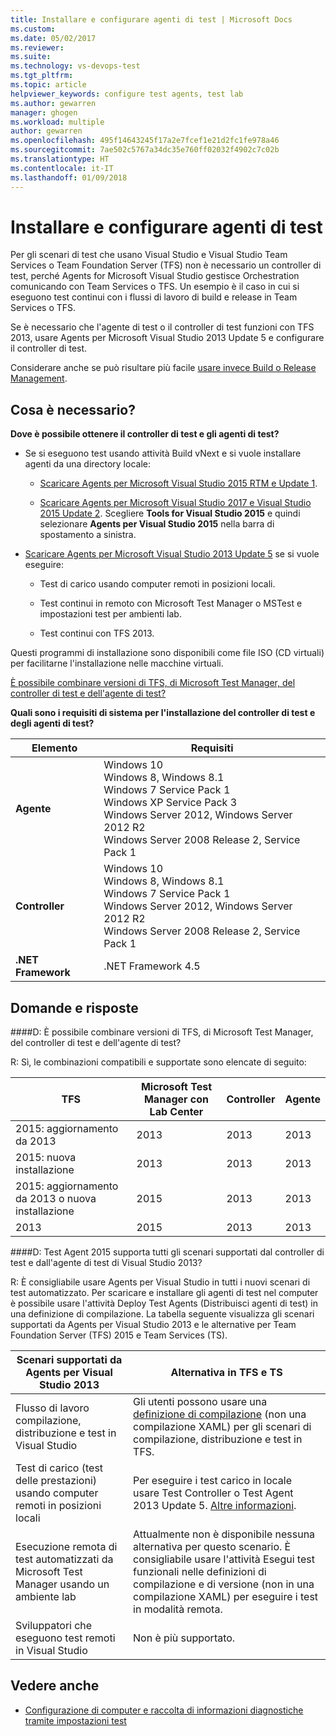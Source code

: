 ```yaml
---
title: Installare e configurare agenti di test | Microsoft Docs
ms.custom: 
ms.date: 05/02/2017
ms.reviewer: 
ms.suite: 
ms.technology: vs-devops-test
ms.tgt_pltfrm: 
ms.topic: article
helpviewer_keywords: configure test agents, test lab
ms.author: gewarren
manager: ghogen
ms.workload: multiple
author: gewarren
ms.openlocfilehash: 495f14643245f17a2e7fcef1e21d2fc1fe978a46
ms.sourcegitcommit: 7ae502c5767a34dc35e760ff02032f4902c7c02b
ms.translationtype: HT
ms.contentlocale: it-IT
ms.lasthandoff: 01/09/2018
---
```

# <a name="install-and-configure-test-agents"></a>Installare e configurare agenti di test

Per gli scenari di test che usano Visual Studio e Visual Studio Team Services o Team Foundation Server (TFS) non è necessario un controller di test, perché Agents for Microsoft Visual Studio gestisce Orchestration comunicando con Team Services o TFS. Un esempio è il caso in cui si eseguono test continui con i flussi di lavoro di build e release in Team Services o TFS.

Se è necessario che l'agente di test o il controller di test funzioni con TFS 2013, usare Agents per Microsoft Visual Studio 2013 Update 5 e configurare il controller di test.

Considerare anche se può risultare più facile [usare invece Build o Release Management](use-build-or-rm-instead-of-lab-management.md).

## <a name="what-do-i-need"></a>Cosa è necessario?

**Dove è possibile ottenere il controller di test e gli agenti di test?**

* Se si eseguono test usando attività Build vNext e si vuole installare agenti da una directory locale: 

  * [Scaricare Agents per Microsoft Visual Studio 2015 RTM e Update 1](http://go.microsoft.com/fwlink/p/?LinkId=619266). 

  * [Scaricare Agents per Microsoft Visual Studio 2017 e Visual Studio 2015 Update 2](https://www.visualstudio.com/downloads/download-visual-studio-vs). Scegliere **Tools for Visual Studio 2015** e quindi selezionare **Agents per Visual Studio 2015** nella barra di spostamento a sinistra.

* [Scaricare Agents per Microsoft Visual Studio 2013 Update 5](http://go.microsoft.com/fwlink/p/?LinkId=619264) se si vuole eseguire:

  * Test di carico usando computer remoti in posizioni locali.

  * Test continui in remoto con Microsoft Test Manager o MSTest e impostazioni test per ambienti lab.

  * Test continui con TFS 2013.

Questi programmi di installazione sono disponibili come file ISO (CD virtuali) per facilitarne l'installazione nelle macchine virtuali. 

[È possibile combinare versioni di TFS, di Microsoft Test Manager, del controller di test e dell'agente di test?](#MixedVersions)

**Quali sono i requisiti di sistema per l'installazione del controller di test e degli agenti di test?**

| Elemento | Requisiti |
| ---- | ------------ |
| **Agente** | Windows 10<br />Windows 8, Windows 8.1<br />Windows 7 Service Pack 1<br />Windows XP Service Pack 3<br />Windows Server 2012, Windows Server 2012 R2<br />Windows Server 2008 Release 2, Service Pack 1 |
| **Controller** | Windows 10<br />Windows 8, Windows 8.1<br />Windows 7 Service Pack 1<br />Windows Server 2012, Windows Server 2012 R2<br />Windows Server 2008 Release 2, Service Pack 1 |
| **.NET Framework** | .NET Framework 4.5 |

## <a name="q--a"></a>Domande e risposte

<!-- BEGINSECTION class="m-qanda" -->

<a name="MixedVersions"></a>

####<a name="q-can-i-mix-versions-of-tfs-microsoft-test-manager-the-test-controller-and-test-agent"></a>D: È possibile combinare versioni di TFS, di Microsoft Test Manager, del controller di test e dell'agente di test?

R: Sì, le combinazioni compatibili e supportate sono elencate di seguito:

| TFS | Microsoft Test Manager con Lab Center | Controller | Agente |
| --- | -------------------------------------- | ---------- | ----- |
| 2015: aggiornamento da 2013 | 2013 | 2013 |2013 |
| 2015: nuova installazione | 2013 | 2013 | 2013 |
| 2015: aggiornamento da 2013 o nuova installazione | 2015 | 2013 | 2013 |
| 2013 | 2015 | 2013 | 2013 |

####<a name="q-will-the-test-agent-2015-support-all-the-scenarios-supported-by-test-controller-and-test-agent-of-visual-studio-2013"></a>D: Test Agent 2015 supporta tutti gli scenari supportati dal controller di test e dall'agente di test di Visual Studio 2013?

R: È consigliabile usare Agents per Visual Studio in tutti i nuovi scenari di test automatizzato. Per scaricare e installare gli agenti di test nel computer è possibile usare l'attività Deploy Test Agents (Distribuisci agenti di test) in una definizione di compilazione.
La tabella seguente visualizza gli scenari supportati da Agents per Visual Studio 2013 e le alternative per Team Foundation Server (TFS) 2015 e Team Services (TS).

| Scenari supportati da Agents per Visual Studio 2013 | Alternativa in TFS e TS |
| --- | --- |
| Flusso di lavoro compilazione, distribuzione e test in Visual Studio | Gli utenti possono usare una [definizione di compilazione](https://www.visualstudio.com/team-services/continuous-integration/) (non una compilazione XAML) per gli scenari di compilazione, distribuzione e test in TFS. |
| Test di carico (test delle prestazioni) usando computer remoti in posizioni locali | Per eseguire i test carico in locale usare Test Controller o Test Agent 2013 Update 5. [Altre informazioni](https://msdn.microsoft.com/en-us/library/ff400223.aspx). |
| Esecuzione remota di test automatizzati da Microsoft Test Manager usando un ambiente lab | Attualmente non è disponibile nessuna alternativa per questo scenario. È consigliabile usare l'attività Esegui test funzionali nelle definizioni di compilazione e di versione (non in una compilazione XAML) per eseguire i test in modalità remota. |
| Sviluppatori che eseguono test remoti in Visual Studio | Non è più supportato. |

<!-- ENDSECTION -->

## <a name="see-also"></a>Vedere anche

* [Configurazione di computer e raccolta di informazioni diagnostiche tramite impostazioni test](https://msdn.microsoft.com/library/dd286743%28v=vs.140%29.aspx)
